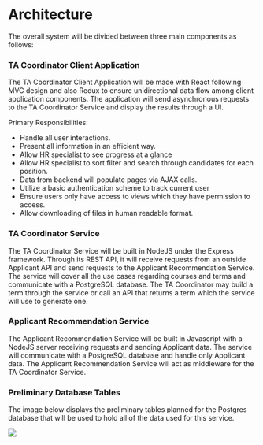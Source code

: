 # Architecture

The overall system will be divided between three main components as follows:

### TA Coordinator Client Application

The TA Coordinator Client Application will be made with React following MVC design and also Redux to ensure unidirectional data flow among client application components. The application will send asynchronous requests to the TA Coordinator Service and display the results through a UI.

Primary Responsibilities:
- Handle all user interactions.
- Present all information in an efficient way.
- Allow HR specialist to see progress at a glance
- Allow HR specialist to sort filter and search through candidates for each position.
- Data from backend will populate pages via AJAX calls.
- Utilize a basic authentication scheme to track current user
- Ensure users only have access to views which they have permission to access.
- Allow downloading of files in human readable format.

### TA Coordinator Service

The TA Coordinator Service will be built in NodeJS under the Express framework. Through its REST API, it will receive requests from an outside Applicant API and send requests to the Applicant Recommendation Service. The service will cover all the use cases regarding courses and terms and communicate with a PostgreSQL database. The TA Coordinator may build a term through the service or call an API that returns a term which the service will use to generate one.

### Applicant Recommendation Service

The Applicant Recommendation Service will be built in Javascript with a NodeJS server receiving requests and sending Applicant data. The service will communicate with a PostgreSQL database and handle only Applicant data. The Applicant Recommendation Service will act as middleware for the TA Coordinator Service.

### Preliminary Database Tables

The image below displays the preliminary tables planned for the Postgres database that will be used to hold all of the data used for this service.

![](https://lh3.googleusercontent.com/Ol51IvmIt-VsjMZ3voLjrjObrVcBmAfbSpcww65HMKz4V4AQgym5jeaYmRblOG3lPm5gGX_UVz337GUH3RgNUBTdMGa-NZTAl66bvlqUOQcDh4Ad5vWuSFgNpD-33rNy1zre=w696-h900-no)
